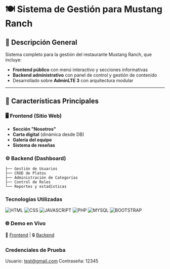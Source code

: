 # 🍽️ Sistema de Gestión para Mustang Ranch  

## 📌 Descripción General  
Sistema completo para la gestión del restaurante Mustang Ranch, que incluye:  
- **Frontend público** con menú interactivo y secciones informativas  
- **Backend administrativo** con panel de control y gestión de contenido  
- Desarrollado sobre **AdminLTE 3** con arquitectura modular  

---

## 🌟 Características Principales  

### 🖥️ Frontend (Sitio Web)  
- **Sección "Nosotros"**  
- **Carta digital** (dinámica desde DB)   
- **Galería del equipo**  
- **Sistema de reseñas**  

### ⚙️ Backend (Dashboard)  
```text
├── Gestión de Usuarios  
├── CRUD de Platos  
├── Administración de Categorías  
├── Control de Roles  
└── Reportes y estadísticas 
```

### Tecnologías Utilizadas
![HTML](https://img.shields.io/badge/HTML5-white?style=for-the-badge&logo=html5&logoColor=white&color=orange)
![CSS](https://img.shields.io/badge/CSS3-white?style=for-the-badge&logo=css3&logoColor=white&color=blue)
![JAVASCRIPT](https://img.shields.io/badge/JAVASCRIPT-F7DF1E?style=for-the-badge&logo=javascript&logoColor=black)
![PHP](https://img.shields.io/badge/PHP-F7DF1E?style=for-the-badge&logo=php&logoColor=white&color=%23777BB4)
![MYSQL](https://img.shields.io/badge/MYSQL-F7DF1E?style=for-the-badge&logo=mysql&logoColor=white&color=%234479A1)
![BOOTSTRAP](https://img.shields.io/badge/BOOTSTRAP-F7DF1E?style=for-the-badge&logo=bootstrap&logoColor=white&color=%237952B3)


### 🌐 Demo en Vivo 
🔗 [Frontend](https://mustang-ranch.darkwolfz.duckdns.org) | 🔒 [Backend](https://mustang-ranch.darkwolfz.duckdns.org/admin) 

### Credenciales de Prueba
Usuario: test@gmail.com
Contraseña: 12345